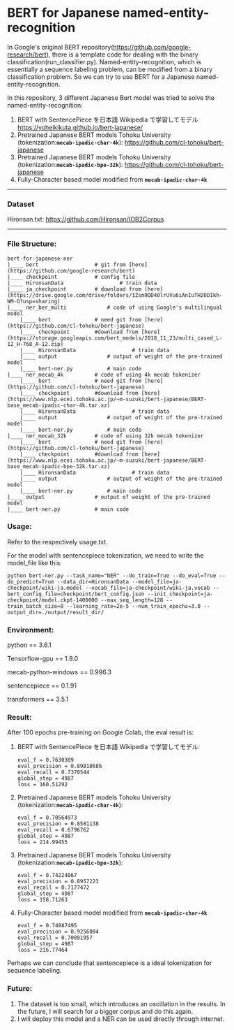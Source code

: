 # BERT for Japanese named-entity-recognition

In Google's original BERT repository(https://github.com/google-research/bert), there is a template code for dealing with the binary classification(run_classifier.py). Named-entity-recognition, which is essentially a sequence labeling problem, can be modified from a binary classification problem. So we can try to use BERT for a Japanese named-entity-recognition.

In this repository, 3 different Japanese Bert model was tried to solve the named-entity-recognition:

1. BERT with SentencePiece を日本語 Wikipedia で学習してモデル https://yoheikikuta.github.io/bert-japanese/
2. Pretrained Japanese BERT models Tohoku University (tokenization:**`mecab-ipadic-char-4k`**): https://github.com/cl-tohoku/bert-japanese
3. Pretrained Japanese BERT models Tohoku University (tokenization:**`mecab-ipadic-bpe-32k`**): https://github.com/cl-tohoku/bert-japanese
4. Fully-Character based model modified from **`mecab-ipadic-char-4k`**

------

### Dataset

Hironsan.txt: https://github.com/Hironsan/IOB2Corpus

------

### File Structure:

```
bert-for-japanese-ner
|____ bert                  # git from [here](https://github.com/google-research/bert)
|____ checkpoint	    	# config file
|____ HironsanData		            # train data
|____ ja_checkpoint	        # download from [here](https://drive.google.com/drive/folders/1Zsm9DD40lrUVu6iAnIuTH2ODIkh-WM-O?usp=sharing)
|____ ner_ber_multi			    # code of using Google's multilingual model
	|____ bert				# need git from [here](https://github.com/cl-tohoku/bert-japanese)
	|____ checkpoint		#download from [here](https://storage.googleapis.com/bert_models/2018_11_23/multi_cased_L-12_H-768_A-12.zip)
	|____ HironsanData		            # train data
	|____ output    		    # output of weight of the pre-trained model
	|____ bert-ner.py			# main code
|____ ner_mecab_4k		    # code of using 4k mecab tokenizer
	|____ bert				# need git from [here](https://github.com/cl-tohoku/bert-japanese)
	|____ checkpoint		#download from [here](https://www.nlp.ecei.tohoku.ac.jp/~m-suzuki/bert-japanese/BERT-base_mecab-ipadic-char-4k.tar.xz)
	|____ HironsanData		            # train data
	|____ output    		    # output of weight of the pre-trained model
	|____ bert-ner.py			# main code
|____ ner_mecab_32k		    # code of using 32k mecab tokenizer
	|____ bert				# need git from [here](https://github.com/cl-tohoku/bert-japanese)
	|____ checkpoint		#download from [here](https://www.nlp.ecei.tohoku.ac.jp/~m-suzuki/bert-japanese/BERT-base_mecab-ipadic-bpe-32k.tar.xz)
	|____ HironsanData		            # train data
	|____ output    		    # output of weight of the pre-trained model
	|____ bert-ner.py			# main code
|____ output    		    # output of weight of the pre-trained model
|____ bert-ner.py			# main code
```

### Usage:

Refer to the respectively usage.txt.

For the model with sentencepiece tokenization, we need to write the model_file like this:

```shell
python bert-ner.py --task_name="NER" --do_train=True --do_eval=True --do_predict=True --data_dir=HironsanData --model_file=ja-checkpoint/wiki-ja.model --vocab_file=ja-checkpoint/wiki-ja.vocab --bert_config_file=checkpoint/bert_config.json --init_checkpoint=ja-checkpoint/model.ckpt-1400000 --max_seq_length=128 --train_batch_size=8 --learning_rate=2e-5 --num_train_epochs=3.0 --output_dir=./output/result_dir/
```

### Environment:

python == 3.6.1

Tensorflow-gpu == 1.9.0

mecab-python-windows == 0.996.3

sentencepiece == 0.1.91

transformers == 3.5.1

### Result:

After 100 epochs pre-training  on Google Colab, the eval result is:

1. BERT with SentencePiece を日本語 Wikipedia で学習してモデル:

   ```
   eval_f = 0.7630389
   eval_precision = 0.89818686
   eval_recall = 0.7370544
   global_step = 4987
   loss = 160.51292
   ```

   

2. Pretrained Japanese BERT models Tohoku University (tokenization:**`mecab-ipadic-char-4k`**):

   ```
   eval_f = 0.70564973
   eval_precision = 0.8581138
   eval_recall = 0.6796762
   global_step = 4987
   loss = 214.99455
   ```

   

3. Pretrained Japanese BERT models Tohoku University (tokenization:**`mecab-ipadic-bpe-32k`**):

   ```
   eval_f = 0.74224067
   eval_precision = 0.8957223
   eval_recall = 0.7177472
   global_step = 4987
   loss = 158.71263
   ```

   

4. Fully-Character based model modified from **`mecab-ipadic-char-4k`**

   ```
   eval_f = 0.74987495
   eval_precision = 0.9256084
   eval_recall = 0.70091957
   global_step = 4987
   loss = 216.77464
   ```

Perhaps we can conclude that sentencepiece is a ideal tokenization for sequence labeling.

### Future:

1. The dataset is too small, which introduces an oscillation in the results. In the future, I will search for a bigger corpus and do this again.
2. I will deploy this model and a NER can be used directly through internet.